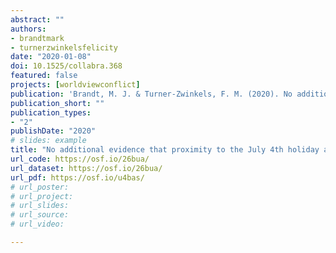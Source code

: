 ```yaml
---
abstract: ""
authors:
- brandtmark
- turnerzwinkelsfelicity
date: "2020-01-08"
doi: 10.1525/collabra.368
featured: false
projects: [worldviewconflict]
publication: 'Brandt, M. J. & Turner-Zwinkels, F. M. (2020). No additional evidence that proximity to the July 4th holiday affects affective polarization. *Collabra: Psychology, 6*, 39'
publication_short: ""
publication_types:
- "2"
publishDate: "2020"
# slides: example
title: "No additional evidence that proximity to the July 4th holiday affects affective polarization"
url_code: https://osf.io/26bua/
url_dataset: https://osf.io/26bua/
url_pdf: https://osf.io/u4bas/
# url_poster:
# url_project:
# url_slides:
# url_source:
# url_video:

---
```

